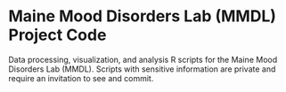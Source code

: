 # Maine Mood Disorders Lab (MMDL) Project Code
Data processing, visualization, and analysis R scripts for the Maine Mood Disorders Lab (MMDL). Scripts with sensitive information are private and require an invitation to see and commit. 

